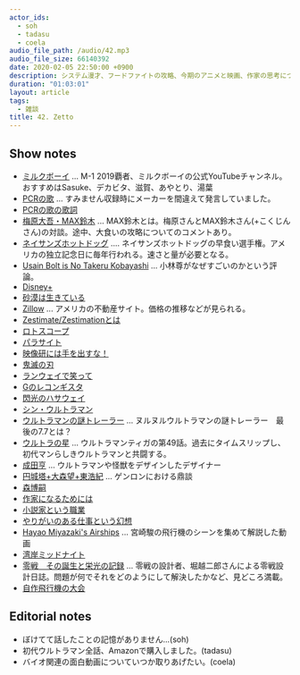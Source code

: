 ```yaml
---
actor_ids:
  - soh
  - tadasu
  - coela
audio_file_path: /audio/42.mp3
audio_file_size: 66140392
date: 2020-02-05 22:50:00 +0900
description: システム漫才、フードファイトの攻略、今期のアニメと映画、作家の思考について話しました。
duration: "01:03:01"
layout: article
tags: 
  - 雑談
title: 42. Zetto
---
```


## Show notes
- [ミルクボーイ](https://www.youtube.com/channel/UCDCHc4fuc8VydqyAgU-1ibA) ... M-1 2019覇者、ミルクボーイの公式YouTubeチャンネル。おすすめはSasuke、デカビタ、滋賀、あやとり、湯葉
- [PCRの歌](https://m.youtube.com/watch?v=FpxwJNNufko) ... すみません収録時にメーカーを間違えて発言していました。
- [PCRの歌の歌詞](https://genius.com/Bio-rad-the-pcr-song-lyrics)
- [梅原大吾・MAX鈴木](https://www.youtube.com/watch?v=KK_QdhsVl8U) ... MAX鈴木とは。梅原さんとMAX鈴木さん(+こくじんさん)の対談。途中、大食いの攻略についてのコメントあり。
- [ネイサンズホットドッグ](https://ja.wikipedia.org/wiki/%E3%83%8D%E3%82%A4%E3%82%B5%E3%83%B3%E3%82%BA%E5%9B%BD%E9%9A%9B%E3%83%9B%E3%83%83%E3%83%88%E3%83%89%E3%83%83%E3%82%B0%E6%97%A9%E9%A3%9F%E3%81%84%E9%81%B8%E6%89%8B%E6%A8%A9) .... ネイサンズホットドッグの早食い選手権。アメリカの独立記念日に毎年行われる。速さと量が必要となる。
- [Usain Bolt is No Takeru Kobayashi](http://freakonomics.com/2009/08/24/usain-bolt-is-no-takeru-kobayashi/) ... 小林尊がなぜすごいのかという評論。
- [Disney+](https://www.disneyplus.com/)
- [砂漠は生きている](https://ja.wikipedia.org/wiki/%E7%A0%82%E6%BC%A0%E3%81%AF%E7%94%9F%E3%81%8D%E3%81%A6%E3%81%84%E3%82%8B)
- [Zillow](https://www.zillow.com/) ... アメリカの不動産サイト。価格の推移などが見られる。
- [Zestimate/Zestimationとは](https://www.zillow.com/zestimate/)
- [ロトスコープ](https://ja.wikipedia.org/wiki/%E3%83%AD%E3%83%88%E3%82%B9%E3%82%B3%E3%83%BC%E3%83%97)
- [パラサイト](http://www.parasite-mv.jp/)
- [映像研には手を出すな！](http://eizouken-anime.com/)
- [鬼滅の刃](https://kimetsu.com/anime/)
- [ランウェイで笑って](https://runway-anime.com/)
- [Gのレコンギスタ](http://www.g-reco.net/)
- [閃光のハサウェイ](http://gundam-hathaway.net/)
- [シン・ウルトラマン](https://shin-ultraman.jp/)
- [ウルトラマンの謎トレーラー](https://www.youtube.com/watch?v=IjOvth3O2Vs) ...  ヌルヌルウルトラマンの謎トレーラー　最後の7.7とは？
- [ウルトラの星](https://dic.pixiv.net/a/%E3%82%A6%E3%83%AB%E3%83%88%E3%83%A9%E3%81%AE%E6%98%9F%28%E3%82%A6%E3%83%AB%E3%83%88%E3%83%A9%E3%83%9E%E3%83%B3%E3%83%86%E3%82%A3%E3%82%AC%29) ...  ウルトラマンティガの第49話。過去にタイムスリップし、初代マンらしきウルトラマンと共闘する。
- [成田亨](https://ja.wikipedia.org/wiki/%E6%88%90%E7%94%B0%E4%BA%A8) ... ウルトラマンや怪獣をデザインしたデザイナー
- [円城塔+大森望+東浩紀](https://vimeo.com/ondemand/genron20151024) ... ゲンロンにおける鼎談
- [森博嗣](https://ja.wikipedia.org/wiki/%E6%A3%AE%E5%8D%9A%E5%97%A3)
- [作家になるためには](https://www.amazon.co.jp/dp/B018FT9OLI/?tag=researchatf04-22)
- [小説家という職業](https://www.amazon.co.jp/dp/B00J8DTRW2/?tag=researchatf04-22)
- [やりがいのある仕事という幻想](https://www.amazon.co.jp/dp/B00DNO3FZW/?tag=researchatf04-22)
- [Hayao Miyazaki's Airships](https://www.youtube.com/watch?v=KcXrZHJup88) ... 宮崎駿の飛行機のシーンを集めて解説した動画
- [湾岸ミッドナイト](https://ja.wikipedia.org/wiki/%E6%B9%BE%E5%B2%B8%E3%83%9F%E3%83%83%E3%83%89%E3%83%8A%E3%82%A4%E3%83%88)
- [零戦　その誕生と栄光の記録](https://www.amazon.co.jp/dp/B00E3MZYJS/?tag=researchatf04-22) ... 零戦の設計者、堀越二郎さんによる零戦設計日誌。問題が何でそれをどのようにして解決したかなど、見どころ満載。
- [自作飛行機の大会](https://business.nikkei.com/atcl/seminar/19/00030/071600037/)

## Editorial notes
- ぼけてて話したことの記憶がありません...(soh)
- 初代ウルトラマン全話、Amazonで購入しました。(tadasu)
- バイオ関連の面白動画についていつか取りあげたい。(coela)

